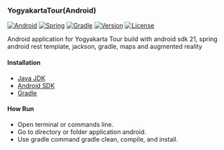 ### YogyakartaTour(Android)

[![Android](https://img.shields.io/badge/android--sdk-21-red.svg)](https://www.android.com/)
[![Spring](https://img.shields.io/badge/spring--android-2.0.0.M1-yellow.svg)](https://spring.io/)
[![Gradle](https://img.shields.io/badge/gradle-2.2.1-blue.svg)](http://gradle.org/)
[![Version](https://img.shields.io/badge/version-1.0-00CED1.svg)](https://github.com/dynastymasra/YogyakartaTour/tree/master/Mobile/Android)
[![License](https://img.shields.io/badge/license-MIT-44897a.svg)](https://github.com/dynastymasra/YogyakartaTour/blob/master/Mobile/Android/LICENSE)

Android application for Yogyakarta Tour build with android sdk 21, spring android rest template, jackson, gradle, maps and augmented reality

#### Installation
* [Java JDK](http://www.oracle.com/technetwork/java/javase/downloads/index.html)
* [Android SDK](http://developer.android.com/sdk/index.html)
* [Gradle](http://gradle.org/)

#### How Run
* Open terminal or commands line.
* Go to directory or folder application android.
* Use gradle command gradle clean, compile, and install.

